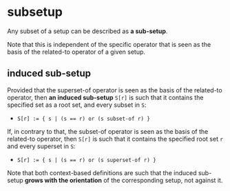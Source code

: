 
<!-- ======================================================================= -->
# subsetup

Any subset of a setup can be described as **a sub-setup**.

Note that this is independent of the specific operator that
is seen as the basis of the related-to operator of a given setup.

<!-- ======================================================================= -->
## induced sub-setup

Provided that the superset-of operator is seen as the basis of the related-to
operator, then **an induced sub-setup** `S[r]` is such that it contains the
specified set as a root set, and every subset in `S`:

* `S[r] := { s | (s == r) or (s subset-of r) }`

If, in contrary to that, the subset-of operator is seen as the basis of the
related-to operator, then `S[r]` is such that it contains the specified root
set `r` and every superset in `S`:

* `S[r] := { s | (s == r) or (s superset-of r) }`

Note that both context-based definitions are such that the induced sub-setup
**grows with the orientation** of the corresponding setup, not against it.

